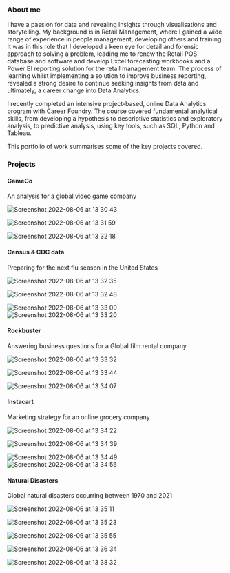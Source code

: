 ### About me 
I have a passion for data and revealing insights through visualisations and storytelling. My background is in Retail Management, where I gained a wide range of experience in people management, developing others and training. It was in this role that I developed a keen eye for detail and forensic approach to solving a problem, leading me to renew the Retail POS database and software and develop Excel forecasting workbooks and a Power BI reporting solution for the retail management team.
The process of learning whilst implementing a solution to improve business reporting, revealed a strong desire to continue seeking insights from data and ultimately, a career change into Data Analytics. 

I recently completed an intensive project-based, online Data Analytics program with Career Foundry. The course covered fundamental analytical skills, from developing a hypothesis to descriptive statistics and exploratory analysis, to predictive analysis, using key tools, such as SQL, Python and Tableau.

This portfolio of work summarises some of the key projects covered.

### Projects

#### GameCo    
An analysis for a global video game company

![Screenshot 2022-08-06 at 13 30 43](https://user-images.githubusercontent.com/106022246/183250078-7c92c2bb-fbcb-4ee3-97cf-8802fb4f5429.png)

![Screenshot 2022-08-06 at 13 31 59](https://user-images.githubusercontent.com/106022246/183250080-68c672f5-cf60-4bd9-9fdc-aa65d7887ead.png)

![Screenshot 2022-08-06 at 13 32 18](https://user-images.githubusercontent.com/106022246/183250085-178138de-5309-4f2b-bd92-ae008415b8ab.png)

#### Census & CDC data   
Preparing for the next flu season in the United States

![Screenshot 2022-08-06 at 13 32 35](https://user-images.githubusercontent.com/106022246/183250091-7b37eae2-072d-4c36-b12f-3fe08c9dd0f9.png)

![Screenshot 2022-08-06 at 13 32 48](https://user-images.githubusercontent.com/106022246/183250096-111b463d-8ef9-4699-a98c-2c0733b1d0a3.png)

![Screenshot 2022-08-06 at 13 33 09](https://user-images.githubusercontent.com/106022246/183250102-4b9346e8-64de-4504-8bdd-99a7321451b7.png)
![Screenshot 2022-08-06 at 13 33 20](https://user-images.githubusercontent.com/106022246/183250114-26c57a9d-4b0c-403c-85eb-3827aa4ad664.png)

#### Rockbuster     
Answering business questions for a Global film rental company

![Screenshot 2022-08-06 at 13 33 32](https://user-images.githubusercontent.com/106022246/183250123-0d5ded06-f11e-480c-8dbe-77a373d01ae7.png)

![Screenshot 2022-08-06 at 13 33 44](https://user-images.githubusercontent.com/106022246/183250129-68165e95-52eb-498c-853b-32579c6ab4e7.png)

![Screenshot 2022-08-06 at 13 34 07](https://user-images.githubusercontent.com/106022246/183250133-3ea5dcd2-8705-4a6d-9160-b41c4d12388b.png)

#### Instacart     
Marketing strategy for an online grocery company 

![Screenshot 2022-08-06 at 13 34 22](https://user-images.githubusercontent.com/106022246/183250140-44feb46d-2cc2-44ef-898a-cd8c6d3a64b9.png)

![Screenshot 2022-08-06 at 13 34 39](https://user-images.githubusercontent.com/106022246/183250145-18d7807d-e3a0-4fc3-b864-60b3ac5ddbf0.png)

![Screenshot 2022-08-06 at 13 34 49](https://user-images.githubusercontent.com/106022246/183250149-a3e375ed-d8e1-4771-a2ba-2fe26c4ed993.png)
![Screenshot 2022-08-06 at 13 34 56](https://user-images.githubusercontent.com/106022246/183250151-d7371ebb-9815-43ef-9c76-b2fe642fad02.png)

#### Natural Disasters		 
Global natural disasters occurring between 1970 and 2021

![Screenshot 2022-08-06 at 13 35 11](https://user-images.githubusercontent.com/106022246/183250156-448326b7-327f-4263-9ca4-a215904fce1a.png)

![Screenshot 2022-08-06 at 13 35 23](https://user-images.githubusercontent.com/106022246/183250161-f34d85ff-fff5-47f5-b9cc-e75e276956dc.png)

![Screenshot 2022-08-06 at 13 35 55](https://user-images.githubusercontent.com/106022246/183250169-0c5d1c4a-0162-4758-8aa1-988042232d32.png)

![Screenshot 2022-08-06 at 13 36 34](https://user-images.githubusercontent.com/106022246/183250176-97b9fc99-1b82-4b8d-8ea2-9389f1ca30fb.png)

![Screenshot 2022-08-06 at 13 38 32](https://user-images.githubusercontent.com/106022246/183249773-5ef4321e-3f36-4ab6-aedb-5763e69362ad.png)

